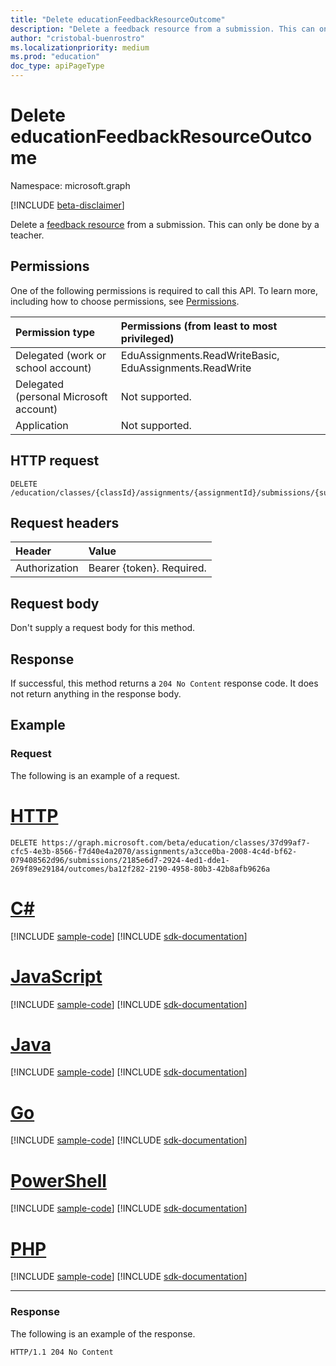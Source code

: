 ```yaml
---
title: "Delete educationFeedbackResourceOutcome"
description: "Delete a feedback resource from a submission. This can only be done by a teacher."
author: "cristobal-buenrostro"
ms.localizationpriority: medium
ms.prod: "education"
doc_type: apiPageType
---
```


# Delete educationFeedbackResourceOutcome

Namespace: microsoft.graph

[!INCLUDE [beta-disclaimer](../../includes/beta-disclaimer.md)]

Delete a [feedback resource](../resources/educationfeedbackresourceoutcome.md) from a submission. This can only be done by a teacher.

## Permissions
One of the following permissions is required to call this API. To learn more, including how to choose permissions, see [Permissions](/graph/permissions-reference).

|Permission type      | Permissions (from least to most privileged)              |
|:--------------------|:---------------------------------------------------------|
|Delegated (work or school account) |  EduAssignments.ReadWriteBasic, EduAssignments.ReadWrite  |
|Delegated (personal Microsoft account) |  Not supported.  |
|Application | Not supported. |

## HTTP request
<!-- { "blockType": "ignored" } -->
```http
DELETE /education/classes/{classId}/assignments/{assignmentId}/submissions/{submissionId}/outcomes/{outcomeId}
```

## Request headers
| Header       | Value |
|:---------------|:--------|
| Authorization  | Bearer {token}. Required.  |

## Request body
Don't supply a request body for this method.

## Response
If successful, this method returns a `204 No Content` response code. It does not return anything in the response body.

## Example
### Request
The following is an example of a request.


# [HTTP](#tab/http)
<!-- {
  "blockType": "request",
  "name": "delete_educationfeedbackresourceoutcome"
}-->
```http
DELETE https://graph.microsoft.com/beta/education/classes/37d99af7-cfc5-4e3b-8566-f7d40e4a2070/assignments/a3cce0ba-2008-4c4d-bf62-079408562d96/submissions/2185e6d7-2924-4ed1-dde1-269f89e29184/outcomes/ba12f282-2190-4958-80b3-42b8afb9626a
```

# [C#](#tab/csharp)
[!INCLUDE [sample-code](../includes/snippets/csharp/delete-educationfeedbackresourceoutcome-csharp-snippets.md)]
[!INCLUDE [sdk-documentation](../includes/snippets/snippets-sdk-documentation-link.md)]

# [JavaScript](#tab/javascript)
[!INCLUDE [sample-code](../includes/snippets/javascript/delete-educationfeedbackresourceoutcome-javascript-snippets.md)]
[!INCLUDE [sdk-documentation](../includes/snippets/snippets-sdk-documentation-link.md)]

# [Java](#tab/java)
[!INCLUDE [sample-code](../includes/snippets/java/delete-educationfeedbackresourceoutcome-java-snippets.md)]
[!INCLUDE [sdk-documentation](../includes/snippets/snippets-sdk-documentation-link.md)]

# [Go](#tab/go)
[!INCLUDE [sample-code](../includes/snippets/go/delete-educationfeedbackresourceoutcome-go-snippets.md)]
[!INCLUDE [sdk-documentation](../includes/snippets/snippets-sdk-documentation-link.md)]

# [PowerShell](#tab/powershell)
[!INCLUDE [sample-code](../includes/snippets/powershell/delete-educationfeedbackresourceoutcome-powershell-snippets.md)]
[!INCLUDE [sdk-documentation](../includes/snippets/snippets-sdk-documentation-link.md)]

# [PHP](#tab/php)
[!INCLUDE [sample-code](../includes/snippets/php/delete-educationfeedbackresourceoutcome-php-snippets.md)]
[!INCLUDE [sdk-documentation](../includes/snippets/snippets-sdk-documentation-link.md)]

---


### Response
The following is an example of the response.

<!-- {
  "blockType": "response",
  "truncated": true
} -->
```http
HTTP/1.1 204 No Content
```

<!-- uuid: 8fcb5dbc-d5aa-4681-8e31-b001d5168d79
2022-05-06 14:57:30 UTC -->
<!--
{
  "type": "#page.annotation",
  "description": "Delete educationFeedbackResourceOutcome",
  "keywords": "",
  "section": "documentation",
  "tocPath": "",
  "suppressions": [
  ]
}
-->
